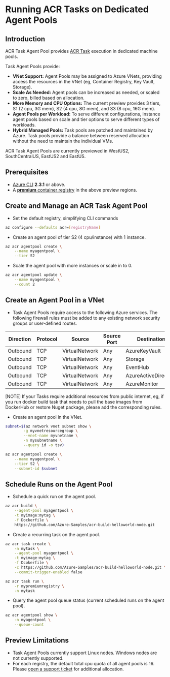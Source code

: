 # Running ACR Tasks on Dedicated Agent Pools

## Introduction

ACR Task Agent Pool provides [ACR Task][acr-tasks] execution in dedicated machine pools.

Task Agent Pools provide:

- **VNet Support:** Agent Pools may be assigned to Azure VNets, providing access the resources in the VNet (eg, Container Registry, Key Vault, Storage).
- **Scale As Needed:** Agent pools can be increased as needed, or scaled to zero, billed based on allocation.
- **More Memory and CPU Options:** The current preview provides 3 tiers, S1 (2 cpu, 3G mem), S2 (4 cpu, 8G mem), and S3 (8 cpu, 16G mem).
- **Agent Pools per Workload:** To serve different configurations, instance agent pools based on scale and tier options to serve different types of workloads.
- **Hybrid Managed Pools:** Task pools are patched and maintained by Azure. Task pools provide a balance between reserved allocation without the need to maintain the individual VMs.

ACR Task Agent Pools are currently previewed in WestUS2, SouthCentralUS, EastUS2 and EastUS. 

## Prerequisites

- [Azure CLI][azure-cli] __2.3.1__ or above.
- A [__premium__ container registry][acr-tiers] in the above preview regions.

## Create and Manage an ACR Task Agent Pool

- Set the default registry, simplifying CLI commands

```sh
az configure --defaults acr=[registryName]
```

- Create an agent pool of tier S2 (4 cpu/instance) with 1 instance.

```sh
az acr agentpool create \
    --name myagentpool \
    --tier S2
```

- Scale the agent pool with more instances or scale in to 0.

```sh
az acr agentpool update \
    --name myagentpool \
    --count 2
```

## Create an Agent Pool in a VNet

- Task Agent Pools require access to the following Azure services. The following firewall rules must be added to any existing network security groups or user-defined routes.

| Direction | Protocol | Source         | Source Port | Destination          | Dest Port | Used    |
|-----------|----------|----------------|-------------|----------------------|-----------|---------|
| Outbound  | TCP      | VirtualNetwork | Any         | AzureKeyVault        | 443       | Default |
| Outbound  | TCP      | VirtualNetwork | Any         | Storage              | 443       | Default |
| Outbound  | TCP      | VirtualNetwork | Any         | EventHub             | 443       | Default |
| Outbound  | TCP      | VirtualNetwork | Any         | AzureActiveDirectory | 443       | Default |
| Outbound  | TCP      | VirtualNetwork | Any         | AzureMonitor         | 443       | Default |

[NOTE] If your Tasks require additional resources from public internet, eg, if you run docker build task that needs to pull the base images from DockerHub or restore Nuget package, please add the corresponding rules.

- Create an agent pool in the VNet.

```sh
subnet=$(az network vnet subnet show \
        -g myvnetresourcegroup \
        --vnet-name myvnetname \
        -n mysubnetname \
        --query id -o tsv)

az acr agentpool create \
    --name myagentpool \
    --tier S2 \
    --subnet-id $subnet
```

## Schedule Runs on the Agent Pool

- Schedule a quick run on the agent pool.

```sh
az acr build \
    --agent-pool myagentpool \
    -t myimage:mytag \
    -f Dockerfile \
    https://github.com/Azure-Samples/acr-build-helloworld-node.git
```

- Create a recurring task on the agent pool.

```sh
az acr task create \
    -n mytask \
    --agent-pool myagentpool \
    -t myimage:mytag \
    -f Dcokerfile \
    -c https://github.com/Azure-Samples/acr-build-helloworld-node.git \
    --commit-trigger-enabled false

az acr task run \
    -r mypremiumregistry \
    -n mytask
```

- Query the agent pool queue status (current scheduled runs on the agent pool).

```sh
az acr agentpool show \
    -n myagentpool \
    --queue-count
```

## Preview Limitations

- Task Agent Pools currently support Linux nodes. Windows nodes are not currently supported.
- For each registry, the default total cpu quota of all agent pools is 16. Please [open a support ticket][open-support-ticket] for additional allocation.

[acr-tasks]:           https://aka.ms/acr/tasks
[acr-tiers]:           https://aka.ms/acr/tiers
[azure-cli]:           https://docs.microsoft.com/en-us/cli/azure/install-azure-cli?view=azure-cli-latest
[open-support-ticket]: https://aka.ms/acr/support/create-ticket
